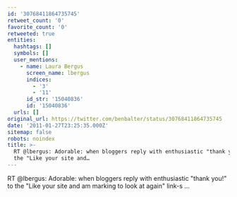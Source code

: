 ```yaml
---
id: '30768411864735745'
retweet_count: '0'
favorite_count: '0'
retweeted: true
entities:
  hashtags: []
  symbols: []
  user_mentions:
    - name: Laura Bergus
      screen_name: lbergus
      indices:
        - '3'
        - '11'
      id_str: '15040836'
      id: '15040836'
  urls: []
original_url: https://twitter.com/benbalter/status/30768411864735745
date: '2011-01-27T23:25:35.000Z'
sitemap: false
robots: noindex
title: >-
  RT @lbergus: Adorable: when bloggers reply with enthusiastic "thank you!" to
  the "Like your site and…
---
```


RT @lbergus: Adorable: when bloggers reply with enthusiastic "thank you!" to the "Like your site and am marking to look at again" link-s ...